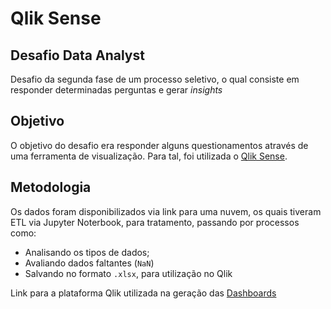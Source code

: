 # Qlik Sense
## Desafio Data Analyst
Desafio da segunda fase de um processo seletivo, o qual consiste em responder determinadas perguntas e gerar _insights_

## Objetivo
O objetivo do desafio era responder alguns questionamentos através de uma ferramenta de visualização. Para tal, foi utilizada o [Qlik Sense](https://www.qlik.com/pt-br/products/qlik-sense).

## Metodologia
Os dados foram disponibilizados via link para uma nuvem, os quais tiveram ETL via Jupyter Noterbook, para tratamento, passando por processos como:
* Analisando os tipos de dados;
* Avaliando dados faltantes (``NaN``)
* Salvando no formato ``.xlsx``, para utilização no Qlik

Link para a plataforma Qlik utilizada na geração das [Dashboards](https://f1ld952mop7p0lz.us.qlikcloud.com/sense/app/5fe8e0ec-18f0-4b45-a67d-dd193613ee76/overview/hubUrl/%2Fexplore%2Fspaces%2Fpersonal)
